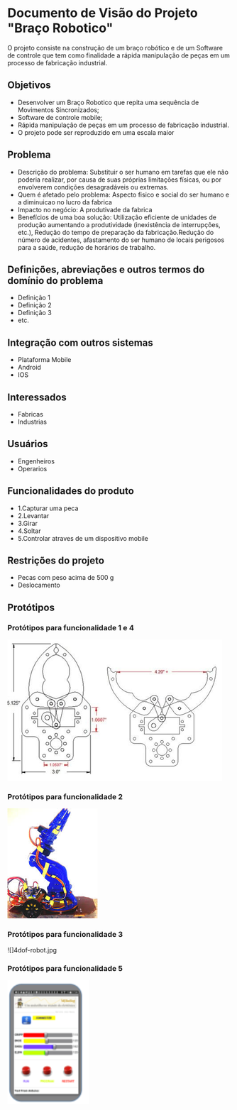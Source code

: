 # Documento de Visão do Projeto "Braço Robotico"

O projeto consiste na construção de um braço robótico e de um Software de controle que tem como finalidade a rápida manipulação de peças em um processo de fabricação industrial. 

## Objetivos

* Desenvolver um Braço Robotico que repita uma sequência de Movimentos Sincronizados;
* Software de controle mobile;
* Rápida manipulação de peças em um processo de fabricação industrial. 
* O projeto pode ser reproduzido em uma escala maior 



## Problema

* Descrição do problema: Substituir o ser humano em tarefas que ele não poderia realizar, por causa de suas próprias limitações físicas, ou por envolverem condições desagradáveis ou extremas.
* Quem é afetado pelo problema: Aspecto fisico e social do ser humano e a diminuicao no lucro da fabrica 
* Impacto no negócio: A produtivade da fabrica
* Benefícios de uma boa solução: Utilização eficiente de unidades de produção aumentando a produtividade (inexistência de interrupções, etc.), Redução do tempo de preparação da fabricação.Redução do número de acidentes, afastamento do ser humano de locais perigosos para a saúde, redução de horários de trabalho. 


## Definições, abreviações e outros termos do domínio do problema

* Definição 1
* Definição 2
* Definição 3
* etc.

## Integração com outros sistemas

* Plataforma Mobile
* Android 
* IOS

## Interessados

* Fabricas 
* Industrias 

 
## Usuários

* Engenheiros 
* Operarios

## Funcionalidades do produto

* 1.Capturar uma peca 
* 2.Levantar 
* 3.Girar
* 4.Soltar 
* 5.Controlar atraves de um dispositivo mobile 

## Restrições do projeto

* Pecas com peso acima de 500 g
* Deslocamento   

## Protótipos

### Protótipos para funcionalidade 1 e 4

![](garra-func1.jpg)



### Protótipos para funcionalidade 2

![](Funlevantar.jpg)

### Protótipos para funcionalidade 3
![]4dof-robot.jpg

### Protótipos para funcionalidade 5


![](control.PNG)
